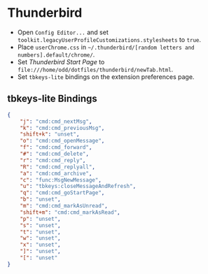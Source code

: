 # Thunderbird

- Open `Config Editor...` and set `toolkit.legacyUserProfileCustomizations.stylesheets` to `true`.
- Place `userChrome.css` in `~/.thunderbird/[random letters and numbers].default/chrome/`.
- Set *Thunderbird Start Page* to `file:///home/odd/dotfiles/thunderbird/newTab.html`.
- Set `tbkeys-lite` bindings on the extension preferences page.

## tbkeys-lite Bindings

```json
{
    "j": "cmd:cmd_nextMsg",
    "k": "cmd:cmd_previousMsg",
    "shift+k": "unset",
    "o": "cmd:cmd_openMessage",
    "f": "cmd:cmd_forward",
    "#": "cmd:cmd_delete",
    "r": "cmd:cmd_reply",
    "R": "cmd:cmd_replyall",
    "a": "cmd:cmd_archive",
    "c": "func:MsgNewMessage",
    "u": "tbkeys:closeMessageAndRefresh",
    "q": "cmd:cmd_goStartPage",
    "b": "unset",
    "m": "cmd:cmd_markAsUnread",
    "shift+m": "cmd:cmd_markAsRead",
    "p": "unset",
    "s": "unset",
    "t": "unset",
    "w": "unset",
    "x": "unset",
    "]": "unset",
    "[": "unset"
}
```
